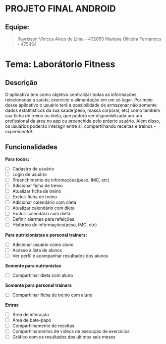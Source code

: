 # PROJETO FINAL ANDROID
## Equipe:
> Rayrisson Vinicus Alves de Lima - 472050
> Mariana Oliveira Fernandes - 475454

# Tema: Laborátorio Fitness

## Descrição
O aplicativo tem como objetivo centralizar todas as informações relacionadas a saúde, exercício e alimentação em um só lugar. Por meio desse aplicativo o usuário terá a possibilidade de armazenar não somente dados estatitisticos da sua saúde(peso, massa corporal, etc) como também sua  ficha de treino ou dieta, que poderá ser disponibilizada por um profissional da área no app ou preenchida pelo próprio usuário.
Além disso, os usuários poderão interagir entre sí, compartilhando receitas e treinos - *experimental*.
## Funcionalidades
**Para todos:** 
- [ ] Cadastro de usuário
- [ ] Login de usuário
- [ ] Preenchimento de informações(peso, IMC, etc)
- [ ] Adicionar ficha de treino
- [ ] Atualizar ficha de treino
- [ ] Excluir ficha de treino
- [ ] Adicionar calendário com dieta
- [ ] Atualizar calendário com dieta
- [ ] Excluir calendário com dieta
- [ ] Definir alarmes para refeições
- [ ] Histórico de informações(peso, IMC, etc)

**Para nutricionistas e personal trainers:**
- [ ] Adicionar usuário como aluno
- [ ] Acesso a lista de alunos
- [ ] Ver perfil e acompanhar resultados dos alunos

**Somente para nutrionistas**
- [ ] Compartilhar dieta com aluno

**Somente para personal trainers**
- [ ] Compartilhar ficha de treino com aluno

**Extras**
- [ ] Área de interação
- [ ] Área de bate-papo
- [ ] Compartilhamento de receitas
- [ ] Compartilhamentos de vídeos de execução de exercícios
- [ ] Gráfico com os resultados dos últimos seis meses